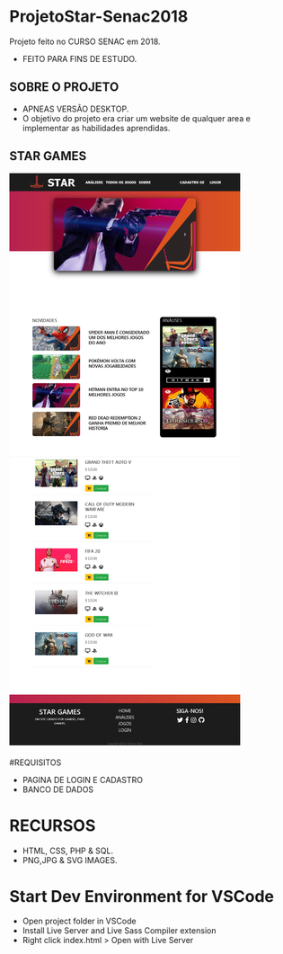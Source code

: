 # ProjetoStar-Senac2018
Projeto feito no CURSO SENAC em 2018.
- FEITO PARA FINS DE ESTUDO.

##  SOBRE O PROJETO

- APNEAS VERSÃO DESKTOP.
- O objetivo do projeto era criar um website de qualquer area e implementar as habilidades aprendidas.

## STAR GAMES

<img src="./assets/img/StarGames.png">

#REQUISITOS

- PAGINA DE LOGIN E CADASTRO
- BANCO DE DADOS

# RECURSOS

 - HTML, CSS, PHP & SQL.
 - PNG,JPG & SVG IMAGES.


# Start Dev Environment for VSCode
 - Open project folder in VSCode
 - Install Live Server and Live Sass Compiler extension
 - Right click index.html > Open with Live Server